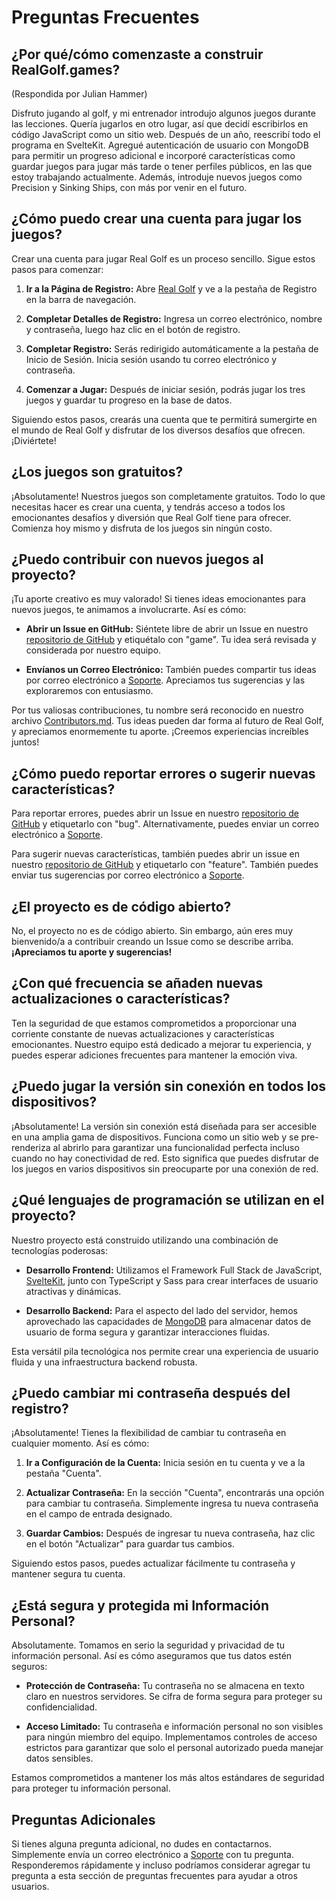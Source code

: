 # Preguntas Frecuentes

## ¿Por qué/cómo comenzaste a construir RealGolf.games?

(Respondida por Julian Hammer)

Disfruto jugando al golf, y mi entrenador introdujo algunos juegos durante las lecciones. Quería jugarlos en otro lugar, así que decidí escribirlos en código JavaScript como un sitio web. Después de un año, reescribí todo el programa en SvelteKit. Agregué autenticación de usuario con MongoDB para permitir un progreso adicional e incorporé características como guardar juegos para jugar más tarde o tener perfiles públicos, en las que estoy trabajando actualmente. Además, introduje nuevos juegos como Precision y Sinking Ships, con más por venir en el futuro.

## ¿Cómo puedo crear una cuenta para jugar los juegos?

Crear una cuenta para jugar Real Golf es un proceso sencillo. Sigue estos pasos para comenzar:

1. **Ir a la Página de Registro:**
   Abre [Real Golf](https://realgolf.games) y ve a la pestaña de Registro en la barra de navegación.

2. **Completar Detalles de Registro:**
   Ingresa un correo electrónico, nombre y contraseña, luego haz clic en el botón de registro.

3. **Completar Registro:**
   Serás redirigido automáticamente a la pestaña de Inicio de Sesión. Inicia sesión usando tu correo electrónico y contraseña.

4. **Comenzar a Jugar:**
   Después de iniciar sesión, podrás jugar los tres juegos y guardar tu progreso en la base de datos.

Siguiendo estos pasos, crearás una cuenta que te permitirá sumergirte en el mundo de Real Golf y disfrutar de los diversos desafíos que ofrecen. ¡Diviértete!

## ¿Los juegos son gratuitos?

¡Absolutamente! Nuestros juegos son completamente gratuitos. Todo lo que necesitas hacer es crear una cuenta, y tendrás acceso a todos los emocionantes desafíos y diversión que Real Golf tiene para ofrecer. Comienza hoy mismo y disfruta de los juegos sin ningún costo.

## ¿Puedo contribuir con nuevos juegos al proyecto?

¡Tu aporte creativo es muy valorado! Si tienes ideas emocionantes para nuevos juegos, te animamos a involucrarte. Así es cómo:

- **Abrir un Issue en GitHub:** Siéntete libre de abrir un Issue en nuestro [repositorio de GitHub](https://github.com/realgolf/web/issues) y etiquétalo con "game". Tu idea será revisada y considerada por nuestro equipo.

- **Envíanos un Correo Electrónico:** También puedes compartir tus ideas por correo electrónico a [Soporte](mailto:support@realgolf.games). Apreciamos tus sugerencias y las exploraremos con entusiasmo.

Por tus valiosas contribuciones, tu nombre será reconocido en nuestro archivo [Contributors.md](/Contributors.md). Tus ideas pueden dar forma al futuro de Real Golf, y apreciamos enormemente tu aporte. ¡Creemos experiencias increíbles juntos!

## ¿Cómo puedo reportar errores o sugerir nuevas características?

Para reportar errores, puedes abrir un Issue en nuestro [repositorio de GitHub](https://github.com/realgolf/web/issues) y etiquetarlo con "bug". Alternativamente, puedes enviar un correo electrónico a [Soporte](mailto:support@realgolf.games).

Para sugerir nuevas características, también puedes abrir un issue en nuestro [repositorio de GitHub](https://github.com/realgolf/web/issues) y etiquetarlo con "feature". También puedes enviar tus sugerencias por correo electrónico a [Soporte](mailto:support@realgolf.games).

## ¿El proyecto es de código abierto?

No, el proyecto no es de código abierto. Sin embargo, aún eres muy bienvenido/a a contribuir creando un Issue como se describe arriba. **¡Apreciamos tu aporte y sugerencias!**

## ¿Con qué frecuencia se añaden nuevas actualizaciones o características?

Ten la seguridad de que estamos comprometidos a proporcionar una corriente constante de nuevas actualizaciones y características emocionantes. Nuestro equipo está dedicado a mejorar tu experiencia, y puedes esperar adiciones frecuentes para mantener la emoción viva.

## ¿Puedo jugar la versión sin conexión en todos los dispositivos?

¡Absolutamente! La versión sin conexión está diseñada para ser accesible en una amplia gama de dispositivos. Funciona como un sitio web y se pre-renderiza al abrirlo para garantizar una funcionalidad perfecta incluso cuando no hay conectividad de red. Esto significa que puedes disfrutar de los juegos en varios dispositivos sin preocuparte por una conexión de red.

## ¿Qué lenguajes de programación se utilizan en el proyecto?

Nuestro proyecto está construido utilizando una combinación de tecnologías poderosas:

- **Desarrollo Frontend:** Utilizamos el Framework Full Stack de JavaScript, [SvelteKit](https://kit.svelte.dev), junto con TypeScript y Sass para crear interfaces de usuario atractivas y dinámicas.

- **Desarrollo Backend:** Para el aspecto del lado del servidor, hemos aprovechado las capacidades de [MongoDB](https://github.com/mongodb) para almacenar datos de usuario de forma segura y garantizar interacciones fluidas.

Esta versátil pila tecnológica nos permite crear una experiencia de usuario fluida y una infraestructura backend robusta.

## ¿Puedo cambiar mi contraseña después del registro?

¡Absolutamente! Tienes la flexibilidad de cambiar tu contraseña en cualquier momento. Así es cómo:

1. **Ir a Configuración de la Cuenta:** Inicia sesión en tu cuenta y ve a la pestaña "Cuenta".

2. **Actualizar Contraseña:** En la sección "Cuenta", encontrarás una opción para cambiar tu contraseña. Simplemente ingresa tu nueva contraseña en el campo de entrada designado.

3. **Guardar Cambios:** Después de ingresar tu nueva contraseña, haz clic en el botón "Actualizar" para guardar tus cambios.

Siguiendo estos pasos, puedes actualizar fácilmente tu contraseña y mantener segura tu cuenta.

## ¿Está segura y protegida mi Información Personal?

Absolutamente. Tomamos en serio la seguridad y privacidad de tu información personal. Así es cómo aseguramos que tus datos estén seguros:

- **Protección de Contraseña:** Tu contraseña no se almacena en texto claro en nuestros servidores. Se cifra de forma segura para proteger su confidencialidad.

- **Acceso Limitado:** Tu contraseña e información personal no son visibles para ningún miembro del equipo. Implementamos controles de acceso estrictos para garantizar que solo el personal autorizado pueda manejar datos sensibles.

Estamos comprometidos a mantener los más altos estándares de seguridad para proteger tu información personal.

## Preguntas Adicionales

Si tienes alguna pregunta adicional, no dudes en contactarnos. Simplemente envía un correo electrónico a [Soporte](mailto:support@realgolf.games) con tu pregunta. Responderemos rápidamente y incluso podríamos considerar agregar tu pregunta a esta sección de preguntas frecuentes para ayudar a otros usuarios.
